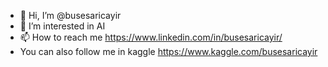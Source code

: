 - 👋 Hi, I’m @busesaricayir
- 👀 I’m interested in AI
- 📫 How to reach me https://www.linkedin.com/in/busesaricayir/
- You can also follow me in kaggle https://www.kaggle.com/busesaricayir
